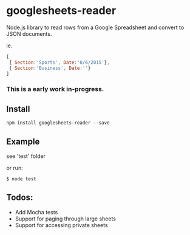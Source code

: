 # googlesheets-reader

Node.js library to read rows from a Google Spreadsheet and convert to JSON documents.

ie.
```js
[
 { Section:'Sports', Date:'8/6/2015'},
 { Section:'Business', Date:''}
]

```

### This is a early work in-progress.

## Install
```
npm install googlesheets-reader --save
```

## Example

see 'test' folder

 or run:
 ```
 $ node test
 ```

## Todos:
- Add Mocha tests
- Support for paging through large sheets
- Support for accessing private sheets

